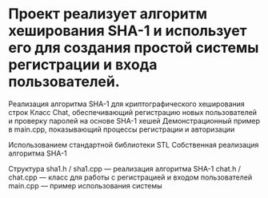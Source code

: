 # Проект реализует алгоритм хеширования SHA-1 и использует его для создания простой системы регистрации и входа пользователей.

Реализация алгоритма SHA-1 для криптографического хеширования строк
Класс Chat, обеспечивающий регистрацию новых пользователей и проверку паролей на основе SHA-1 хешей
Демонстрационный пример в main.cpp, показывающий процессы регистрации и авторизации

Использованием стандартной библиотеки STL
Собственная реализация алгоритма SHA-1

Структура 
sha1.h / sha1.cpp — реализация алгоритма SHA-1
chat.h / chat.cpp — класс для работы с регистрацией и входом пользователей
main.cpp — пример использования системы
